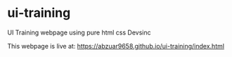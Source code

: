 # ui-training
UI Training webpage using pure html css Devsinc

This webpage is live at:
https://abzuar9658.github.io/ui-training/index.html

